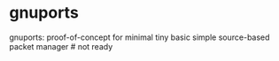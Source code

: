 # gnuports
gnuports: proof-of-concept for minimal tiny basic simple source-based packet manager # not ready
